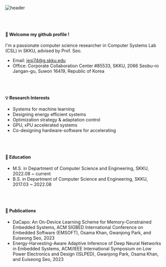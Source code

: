![header](https://capsule-render.vercel.app/api?type=cylinder&color=000000&height=100&section=header&text=PGJ&fontColor=ffffff&fontSize=70&animation=fadeIn&fontAlignY=55&desc=%20&descAlignY=62&descAlign=62)

<br/><br/>
####  :wave: Welcome my github profile !

I'm a passionate computer science researcher in Computer Systems Lab (CSL) in SKKU, advised by Prof. Seo.
* Email: jesj74@g.skku.edu
* Office: Corporate Collaboration Center #85533, SKKU, 2066 Seobu-ro Jangan-gu, Suwon 16419, Republic of Korea

<br/><br/>
#### 💡 Research Interests
* Systems for machine learning
* Designing energy efficient systems
* Optimization strategy & adaptation control
* GPU, xPU accelerated systems
* Co-designing hardware-software for accelerating

<br/><br/>
#### 📖 Education
* M.S. in Department of Computer Science and Engineering, SKKU, 2022.08 ~ current
* B.S. in Department of Computer Science and Engineering, SKKU, 2017.03 ~ 2022.08

<br/><br/>
#### :page_facing_up: Publications
* DaCapo: An On-Device Learning Scheme for Memory-Constrained Embedded Systems, ACM SIGBED International Conference on Embedded Software (EMSOFT), Osama Khan, Gwanjong Park, and Euiseong Seo, 2023
* Energy-Harvesting-Aware Adaptive Inference of Deep Neural Networks in Embedded Systems, ACM/IEEE International Symposium on Low Power Electronics and Design (ISLPED), Gwanjong Park, Osama Khan, and Euiseong Seo, 2023
